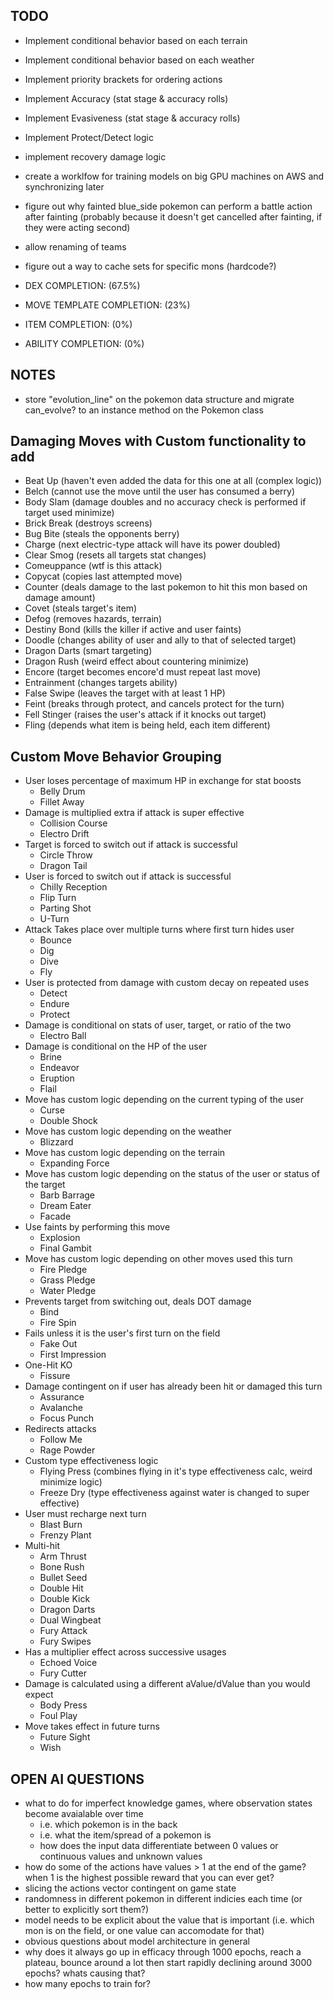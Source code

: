 ## TODO
  - Implement conditional behavior based on each terrain
  - Implement conditional behavior based on each weather

  - Implement priority brackets for ordering actions

  - Implement Accuracy (stat stage & accuracy rolls)
  - Implement Evasiveness (stat stage & accuracy rolls)

  - Implement Protect/Detect logic

  - implement recovery damage logic

  - create a worklfow for training models on big GPU machines on AWS and synchronizing later

  - figure out why fainted blue_side pokemon can perform a battle action after fainting (probably because it doesn't get cancelled after fainting, if they were acting second)

  - allow renaming of teams
  - figure out a way to cache sets for specific mons (hardcode?)

  - DEX COMPLETION: (67.5%)
  - MOVE TEMPLATE COMPLETION: (23%)
  - ITEM COMPLETION: (0%)
  - ABILITY COMPLETION: (0%)

## NOTES
  - store "evolution_line" on the pokemon data structure and migrate can_evolve? to an instance method on the Pokemon class

## Damaging Moves with Custom functionality to add
  - Beat Up (haven't even added the data for this one at all (complex logic))
  - Belch (cannot use the move until the user has consumed a berry)
  - Body Slam (damage doubles and no accuracy check is performed if target used minimize)
  - Brick Break (destroys screens)
  - Bug Bite (steals the opponents berry)
  - Charge (next electric-type attack will have its power doubled)
  - Clear Smog (resets all targets stat changes)
  - Comeuppance (wtf is this attack)
  - Copycat (copies last attempted move)
  - Counter (deals damage to the last pokemon to hit this mon based on damage amount)
  - Covet (steals target's item)
  - Defog (removes hazards, terrain)
  - Destiny Bond (kills the killer if active and user faints)
  - Doodle (changes ability of user and ally to that of selected target)
  - Dragon Darts (smart targeting)
  - Dragon Rush (weird effect about countering minimize)
  - Encore (target becomes encore'd must repeat last move)
  - Entrainment (changes targets ability)
  - False Swipe (leaves the target with at least 1 HP)
  - Feint (breaks through protect, and cancels protect for the turn)
  - Fell Stinger (raises the user's attack if it knocks out target)
  - Fling (depends what item is being held, each item different)

## Custom Move Behavior Grouping
  - User loses percentage of maximum HP in exchange for stat boosts
    - Belly Drum
    - Fillet Away
  - Damage is multiplied extra if attack is super effective
    - Collision Course
    - Electro Drift
  - Target is forced to switch out if attack is successful
    - Circle Throw
    - Dragon Tail
  - User is forced to switch out if attack is successful
    - Chilly Reception
    - Flip Turn
    - Parting Shot
    - U-Turn
  - Attack Takes place over multiple turns where first turn hides user
    - Bounce
    - Dig
    - Dive
    - Fly
  - User is protected from damage with custom decay on repeated uses
    - Detect
    - Endure
    - Protect
  - Damage is conditional on stats of user, target, or ratio of the two
    - Electro Ball
  - Damage is conditional on the HP of the user
    - Brine
    - Endeavor
    - Eruption
    - Flail
  - Move has custom logic depending on the current typing of the user
    - Curse
    - Double Shock
  - Move has custom logic depending on the weather
    - Blizzard
  - Move has custom logic depending on the terrain
    - Expanding Force
  - Move has custom logic depending on the status of the user or status of the target
    - Barb Barrage
    - Dream Eater
    - Facade
  - Use faints by performing this move
    - Explosion
    - Final Gambit
  - Move has custom logic depending on other moves used this turn
    - Fire Pledge
    - Grass Pledge
    - Water Pledge
  - Prevents target from switching out, deals DOT damage
    - Bind
    - Fire Spin
  - Fails unless it is the user's first turn on the field
    - Fake Out
    - First Impression
  - One-Hit KO
    - Fissure
  - Damage contingent on if user has already been hit or damaged this turn
    - Assurance
    - Avalanche
    - Focus Punch
  - Redirects attacks
    - Follow Me
    - Rage Powder
  - Custom type effectiveness logic
    - Flying Press (combines flying in it's type effectiveness calc, weird minimize logic)
    - Freeze Dry (type effectiveness against water is changed to super effective)
  - User must recharge next turn
    - Blast Burn
    - Frenzy Plant
  - Multi-hit
    - Arm Thrust
    - Bone Rush
    - Bullet Seed
    - Double Hit
    - Double Kick
    - Dragon Darts
    - Dual Wingbeat
    - Fury Attack
    - Fury Swipes
  - Has a multiplier effect across successive usages
    - Echoed Voice
    - Fury Cutter
  - Damage is calculated using a different aValue/dValue than you would expect
    - Body Press
    - Foul Play
  - Move takes effect in future turns
    - Future Sight
    - Wish

## OPEN AI QUESTIONS
  - what to do for imperfect knowledge games, where observation states become avaialable over time
    - i.e. which pokemon is in the back
    - i.e. what the item/spread of a pokemon is
    - how does the input data differentiate between 0 values or continuous values and unknown values
  - how do some of the actions have values > 1 at the end of the game? when 1 is the highest possible reward that you can ever get?
  - slicing the actions vector contingent on game state
  - randomness in different pokemon in different indicies each time (or better to explicitly sort them?)
  - model needs to be explicit about the value that is important (i.e. which mon is on the field, or one value can accomodate for that)
  - obvious questions about model architecture in general
  - why does it always go up in efficacy through 1000 epochs, reach a plateau, bounce around a lot then start rapidly declining around 3000 epochs? whats causing that?
  - how many epochs to train for?
